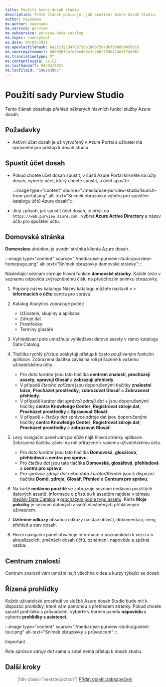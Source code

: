 ```yaml
---
title: Použití Azure dosah studia
description: Tento článek popisuje, jak používat Azure dosah Studio.
author: nayenama
ms.author: nayenama
ms.service: purview
ms.subservice: purview-data-catalog
ms.topic: conceptual
ms.date: 04/02/2021
ms.openlocfilehash: ba22c322d47d8738b1d607597d6f93b8b8456616
ms.sourcegitcommit: b8995b7dafe6ee4b8c3c2b0c759b874dff74d96f
ms.translationtype: MT
ms.contentlocale: cs-CZ
ms.lasthandoff: 04/03/2021
ms.locfileid: "106283865"
---
```

# <a name="use-purview-studio"></a>Použití sady Purview Studio

Tento článek obsahuje přehled některých hlavních funkcí služby Azure dosah.

## <a name="prerequisites"></a>Požadavky

* Aktivní účet dosah je už vytvořený v Azure Portal a uživatel má oprávnění pro přístup k dosah studiu.

## <a name="launch-purview-account"></a>Spustit účet dosah

* Pokud chcete účet dosah spustit, v části Azure Portal klikněte na účty dosah, vyberte účet, který chcete spustit, a účet spusťte.

  :::image type="content" source="./media/use-purview-studio/launch-from-portal.png" alt-text="Snímek obrazovky výběru pro spuštění katalogu účtů Azure dosah":::

* Jiný způsob, jak spustit účet dosah, je přejít na `https://web.purview.azure.com` , vybrat **Azure Active Directory** a název účtu pro spuštění účtu.

## <a name="home-page"></a>Domovská stránka

**Domovskou** stránkou je úvodní stránka klienta Azure dosah.

:::image type="content" source="./media/use-purview-studio/purview-homepage.png" alt-text="Snímek obrazovky domovské stránky":::

Následující seznam shrnuje hlavní funkce **domovské stránky**. Každé číslo v seznamu odpovídá zvýrazněnému číslu na předchozím snímku obrazovky.

1. Popisný název katalogu Název katalogu můžete nastavit v   >  **informacích o účtu** centra pro správu.

2. Katalog Analytics zobrazuje počet:

   * Uživatelé, skupiny a aplikace
   * Zdroje dat
   * Prostředky
   * Termíny glosáře

3. Vyhledávací pole umožňuje vyhledávat datové assety v rámci katalogu Data Catalog.

4. Tlačítka rychlý přístup poskytují přístup k často používaným funkcím aplikace. Zobrazená tlačítka závisí na roli přiřazené k vašemu uživatelskému účtu.

   * Pro *data kurátor* jsou tato tlačítka **centrem znalostí**, **procházejí assety**, **spravují Glosář** a **zobrazují přehledy**.
   * V případě *čtecího zařízení* jsou doporučenými tlačítky **znalostní báze**, **Procházet prostředky**, **zobrazovat Glosář** a **Zobrazovat přehledy**.
   * V případě kurátor dat *správců zdrojů dat*  +  jsou doporučenými tlačítky **centra Knowledge Center**, **Registrovat zdroje dat**, **Procházet prostředky** a **Spravovat Glosář**.
   * V případě  +  *čtečky dat* správce zdroje dat jsou doporučenými tlačítky **centra Knowledge Center**, **Registrovat zdroje dat**, **Procházet prostředky** a **zobrazovat Glosář**.

5. Levý navigační panel vám pomůže najít hlavní stránky aplikace. Zobrazená tlačítka závisí na roli přiřazené k vašemu uživatelskému účtu.

   * Pro *data kurátor* jsou tato tlačítka **Domovská**, **glosářová**, **přehledová** a **centra pro správu**.
   * Pro *čtečku dat* jsou tato tlačítka **Domovská**, **glosářová**, **přehledová** a **centra pro správu**.
   * Pro *správce zdroje dat* nebo *data kurátor/Reader* jsou k dispozici tlačítka **Domů**, **zdroje**, **Glosář**, **Přehled** a **Centrum pro správu**.
  
6. Na kartě **nedávno použité** se zobrazuje seznam nedávno použitých datových assetů. Informace o přístupu k assetům najdete v tématu [hledání Data Catalog](how-to-search-catalog.md) a [procházení podle typu assetu](how-to-browse-catalog.md#browse-experience).  Karta **Moje položky** je seznam datových assetů vlastněných přihlášeným uživatelem.
7. **Užitečné odkazy** obsahují odkazy na stav oblasti, dokumentaci, ceny, přehled a stav dosah.
8. Horní navigační panel obsahuje informace o poznámkách k verzi a o aktualizacích, změnách dosah účtů, oznámení, nápovědu a zpětná vazba.

## <a name="knowledge-center"></a>Centrum znalostí

Centrum znalostí vám umožní najít všechna videa a kurzy týkající se dosah.

## <a name="guided-tours"></a>Řízená prohlídky

Každé uživatelské prostředí ve službě Azure dosah Studio bude mít k dispozici prohlídky, které vám pomohou s přehledem stránky. Pokud chcete spustit prohlídku s průvodcem, vyberte v horním panelu **nápovědu** a vyberte **prohlídky s asistencí**.

:::image type="content" source="./media/use-purview-studio/guided-tour.png" alt-text="Snímek obrazovky s průvodcem":::

> [!Important]
> Role *správce zdroje dat* sama o sobě nemá přístup k dosah studiu.

## <a name="next-steps"></a>Další kroky

> [!div class="nextstepaction"]
> [Přidat objekt zabezpečení](tutorial-scan-data.md)
